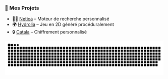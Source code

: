### 🚀 Mes Projets  
- 🕵️‍♂️ [Netica](https://github.com/LateFR/Netica) – Moteur de recherche personnalisé  
- 🌍 [Hydrolia](https://github.com/LateFR/Hydrolia) – Jeu en 2D généré procéduralement  
- 🔒 [Catala](https://github.com/LateFR/Catala) – Chiffrement personnalisé 

<picture>
  <source media="(prefers-color-scheme: dark)" srcset="https://raw.githubusercontent.com/LateFR/LateFR/output/github-snake-dark.svg" />
  <source media="(prefers-color-scheme: light)" srcset="https://raw.githubusercontent.com/LateFR/LateFR/output/github-snake.svg" />
  <img alt="github-snake" src="https://raw.githubusercontent.com/LateFR/LateFR/output/github-snake.svg" />
</picture>
